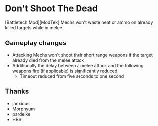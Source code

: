 # Don't Shoot The Dead

[Battletech Mod][ModTek] Mechs won't waste heat or ammo on already killed targets  while in melee.

## Gameplay changes
- Attacking Mechs won't shoot their short range weapons if the target already died from the melee attack
- Additionally the delay between a melee attack and the following weapons fire (if applicable) is significantly reduced
	- Timeout reduced from five seconds to one second

## Thanks
* janxious
* Morphyum
* pardeike
* HBS
